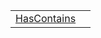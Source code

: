 |                                                                                        |     |
| -------------------------------------------------------------------------------------- | --- |
| [HasContains](/runtime-html/resources/custom-attributes/interface/blur/hascontains.md) |     |